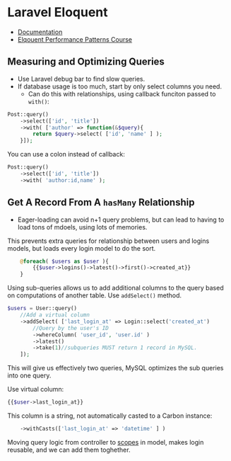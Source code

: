 # Laravel Eloquent

- [Documentation](https://laravel.com/docs/8.x/eloquent)
- [Elqouent Performance Patterns Course](https://eloquent-course.reinink.ca/)

## Measuring and Optimizing Queries

- Use Laravel debug bar to find slow queries.
- If database usage is too much, start by only select columns you need.
  - Can do this with relationships, using callback funciton passed to `with()`:

```php
Post::query()
    ->select(['id', 'title'])
    ->with( ['author' => function(&$query){
        return $query->select( ['id', 'name' ] );
    }]);
```

You can use a colon instead of callback:

```php
Post::query()
    ->select(['id', 'title'])
    ->with( 'author:id,name' );
```

## Get A Record From A `hasMany` Relationship

- Eager-loading can avoid n+1 query problems, but can lead to having to load tons of mdoels, using lots of memories.

This prevents extra queries for relationship between users and logins models, but loads every login model to do the sort.

```php
    @foreach( $users as $user ){
        {{$user->logins()->latest()->first()->created_at}}
    }
```

Using sub-queries allows us to add additional columns to the query based on computations of another table. Use `addSelect()` method.

```php
$users = User::query()
    //Add a virtual column
    ->addSelect( ['last_login_at' => Login::select('created_at')
        //Query by the user's ID
        ->whereColumn( 'user_id', 'user.id' )
        ->latest()
        ->take(1)//subqueries MUST return 1 record in MySQL.
    ]);
```

This will give us effectively two queries, MySQL optimizes the sub queries into one query.

Use virtual column:

```php
{{$user->last_login_at}}
```

This column is a string, not automatically casted to a Carbon instance:

```php
    ->withCasts(['last_login_at' => 'datetime' ] )
```

Moving query logic from controller to [scopes](https://laravel.com/docs/8.x/eloquent#query-scopes) in model, makes login reusable, and we can add them toghether.
